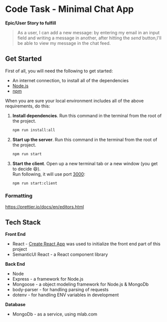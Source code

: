 # Code Task - Minimal Chat App

**Epic/User Story to fulfill**

> As a user, I can add a new message: by entering my email in an input field and writing a message in another, after hitting the _send_ button,I'll be able to view my message in the chat feed.

## Get Started

First of all, you will need the following to get started:

- An internet connection, to install all of the dependencies
- [Node.js](https://nodejs.org/en/)
- [npm](https://www.npmjs.com/get-npm)

When you are sure your local environment includes all of the above requirements, do this:

1. **Install dependencies**. Run this command in the terminal from the root of the project.

   ```bash
   npm run install:all
   ```

2. **Start up the server**. Run this command in the terminal from the root of the project.

   ```bash
   npm run start
   ```

3. **Start the client**. Open up a new terminal tab or a new window (you get to decide :smile:).<br> Run following, it will use port [3000](http://localhost:3000):
   ```bash
   npm run start:client
   ```

### Formatting

https://prettier.io/docs/en/editors.html

## Tech Stack

**Front End**

- React - [Create React App](https://github.com/facebook/create-react-app) was used to initialize the front end part of this project
- SemanticUI React - a React component library

**Back End**

- Node
- Express - a framework for Node.js
- Mongoose - a object modeling framework for Node.js & MongoDb
- body-parser - for handling parsing of requests
- dotenv - for handling ENV variables in development

**Database**

- MongoDb - as a service, using mlab.com
